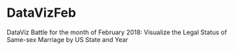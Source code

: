# DataVizFeb
DataViz Battle for the month of February 2018: Visualize the Legal Status of Same-sex Marriage by US State and Year
